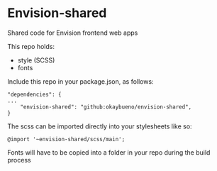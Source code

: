 # Envision-shared
Shared code for Envision frontend web apps

This repo holds:
* style (SCSS)
* fonts

Include this repo in your package.json, as follows:

    "dependencies": {
    ...
        "envision-shared": "github:okaybueno/envision-shared",
    }
    
The scss can be imported directly into your stylesheets like so:

    @import '~envision-shared/scss/main';
    
    
Fonts will have to be copied into a folder in your repo during the build process 
    